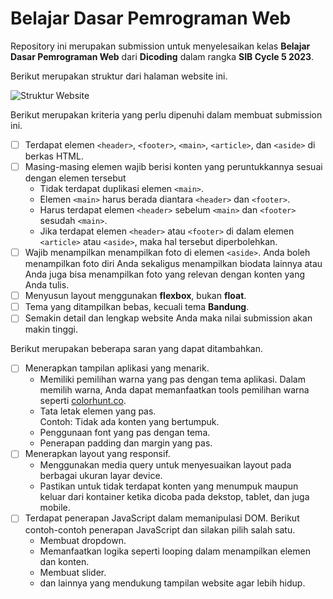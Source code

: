 # Belajar Dasar Pemrograman Web

Repository ini merupakan submission untuk menyelesaikan kelas __Belajar Dasar Pemrograman Web__ dari __Dicoding__ dalam rangka __SIB Cycle 5 2023__.

Berikut merupakan struktur dari halaman website ini.

![Struktur Website](https://dicoding-web-img.sgp1.cdn.digitaloceanspaces.com/original/academy/dos:a1d316319803898031089af9af77791e20230623094410.png)

Berikut merupakan kriteria yang perlu dipenuhi dalam membuat submission ini.

- [ ] Terdapat elemen `<header>`, `<footer>`, `<main>`, `<article>`, dan `<aside>` di berkas HTML.
- [ ] Masing-masing elemen wajib berisi konten yang peruntukkannya sesuai dengan elemen tersebut
  - Tidak terdapat duplikasi elemen `<main>`.
  - Elemen `<main>` harus berada diantara `<header>` dan `<footer>`.
  - Harus terdapat elemen `<header>` sebelum `<main>` dan `<footer>` sesudah `<main>`.
  - Jika terdapat elemen `<header>` atau `<footer>` di dalam elemen `<article>` atau `<aside>`, maka hal tersebut diperbolehkan.
- [ ] Wajib menampilkan menampilkan foto di elemen `<aside>`. Anda boleh menampilkan foto diri Anda sekaligus menampilkan biodata lainnya atau Anda juga bisa menampilkan foto yang relevan dengan konten yang Anda tulis.
- [ ] Menyusun layout menggunakan __flexbox__, bukan __float__.
- [ ] Tema yang ditampilkan bebas, kecuali tema __Bandung__.
- [ ] Semakin detail dan lengkap website Anda maka nilai submission akan makin tinggi.

Berikut merupakan beberapa saran yang dapat ditambahkan.

- [ ] Menerapkan tampilan aplikasi yang menarik.
  - Memiliki pemilihan warna yang pas dengan tema aplikasi. Dalam memilih warna, Anda dapat memanfaatkan tools pemilihan warna seperti [colorhunt.co](colorhunt.co).
  - Tata letak elemen yang pas.<br> Contoh: Tidak ada konten yang bertumpuk.
  - Penggunaan font yang pas dengan tema.
  - Penerapan padding dan margin yang pas.
- [ ] Menerapkan layout yang responsif.
  - Menggunakan media query untuk menyesuaikan layout pada berbagai ukuran layar device.
  - Pastikan untuk tidak terdapat konten yang menumpuk maupun keluar dari kontainer ketika dicoba pada dekstop, tablet, dan juga mobile.
- [ ] Terdapat penerapan JavaScript dalam memanipulasi DOM. Berikut contoh-contoh penerapan JavaScript dan silakan pilih salah satu.
  - Membuat dropdown.
  - Memanfaatkan logika seperti looping dalam menampilkan elemen dan konten.
  - Membuat slider.
  - dan lainnya yang mendukung tampilan website agar lebih hidup.
